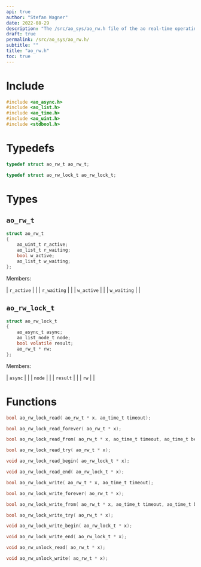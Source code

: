 ```yaml
---
api: true
author: "Stefan Wagner"
date: 2022-08-29
description: "The /src/ao_sys/ao_rw.h file of the ao real-time operating system."
draft: true
permalink: /src/ao_sys/ao_rw.h/
subtitle: ""
title: "ao_rw.h"
toc: true
---
```


# Include

```c
#include <ao_async.h>
#include <ao_list.h>
#include <ao_time.h>
#include <ao_uint.h>
#include <stdbool.h>
```

# Typedefs

```c
typedef struct ao_rw_t ao_rw_t;
```

```c
typedef struct ao_rw_lock_t ao_rw_lock_t;
```

# Types

## `ao_rw_t`

```c
struct ao_rw_t
{
    ao_uint_t r_active;
    ao_list_t r_waiting;
    bool w_active;
    ao_list_t w_waiting;
};
```

Members:

| `r_active` | |
| `r_waiting` | |
| `w_active` | |
| `w_waiting` | |

## `ao_rw_lock_t`

```c
struct ao_rw_lock_t
{
    ao_async_t async;
    ao_list_node_t node;
    bool volatile result;
    ao_rw_t * rw;
};
```

Members:

| `async` | |
| `node` | |
| `result` | |
| `rw` | |

# Functions

```c
bool ao_rw_lock_read( ao_rw_t * x, ao_time_t timeout);
```

```c
bool ao_rw_lock_read_forever( ao_rw_t * x);
```

```c
bool ao_rw_lock_read_from( ao_rw_t * x, ao_time_t timeout, ao_time_t beginning);
```

```c
bool ao_rw_lock_read_try( ao_rw_t * x);
```

```c
void ao_rw_lock_read_begin( ao_rw_lock_t * x);
```

```c
void ao_rw_lock_read_end( ao_rw_lock_t * x);
```

```c
bool ao_rw_lock_write( ao_rw_t * x, ao_time_t timeout);
```

```c
bool ao_rw_lock_write_forever( ao_rw_t * x);
```

```c
bool ao_rw_lock_write_from( ao_rw_t * x, ao_time_t timeout, ao_time_t beginning);
```

```c
bool ao_rw_lock_write_try( ao_rw_t * x);
```

```c
void ao_rw_lock_write_begin( ao_rw_lock_t * x);
```

```c
void ao_rw_lock_write_end( ao_rw_lock_t * x);
```

```c
void ao_rw_unlock_read( ao_rw_t * x);
```

```c
void ao_rw_unlock_write( ao_rw_t * x);
```

